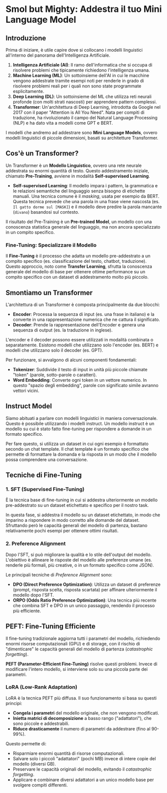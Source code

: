 # Smol but Mighty: Addestra il tuo Mini Language Model

## Introduzione

Prima di iniziare, è utile capire dove si collocano i modelli linguistici all'interno del panorama dell'Intelligenza Artificiale.

1.  **Intelligenza Artificiale (AI)**: Il ramo dell'informatica che si occupa di risolvere problemi che tipicamente richiedono l'intelligenza umana.
2.  **Machine Learning (ML)**: Un sottoinsieme dell'AI in cui le macchine vengono addestrate tramite esempi noti per renderle in grado di risolvere problemi reali per i quali non sono state programmate esplicitamente.
3.  **Deep Learning (DL)**: Un sottoinsieme del ML che utilizza reti neurali profonde (con molti strati nascosti) per apprendere pattern complessi.
4.  **Transformer**: Un'architettura di Deep Learning, introdotta da Google nel 2017 con il paper "Attention is All You Need". Nata per compiti di traduzione, ha rivoluzionato il campo del Natural Language Processing (NLP) e ha dato vita a modelli come GPT e BERT.

I modelli che andremo ad addestrare sono **Mini Language Models**, ovvero modelli linguistici di piccole dimensioni, basati su architetture Transformer.

## Cos'è un Transformer?

Un Transformer è un **Modello Linguistico**, ovvero una rete neurale addestrata su enormi quantità di testo. Questo addestramento iniziale, chiamato **Pre-Training**, avviene in modalità **Self-supervised Learning**.

- **Self-supervised Learning**: Il modello impara i pattern, la grammatica e le relazioni semantiche del linguaggio senza bisogno di etichette manuali. Una tecnica comune è il _masking_, usata per esempio da BERT. Questa tecnica prevede che una parola in una frase viene nascosta (es. `Il gatto dorme sul [MASK]`) e il modello deve predire la parola mancante (`divano`) basandosi sul contesto.

Il risultato del Pre-Training è un **Pre-trained Model**, un modello con una conoscenza statistica generale del linguaggio, ma non ancora specializzato in un compito specifico.

### Fine-Tuning: Specializzare il Modello

Il **Fine-Tuning** è il processo che adatta un modello pre-addestrato a un compito specifico (es. classificazione del testo, chatbot, traduzione). Questo approccio, noto come **Transfer Learning**, sfrutta la conoscenza generale del modello di base per ottenere ottime performance su un compito specifico con un dataset di addestramento molto più piccolo.

## Smontiamo un Transformer

L'architettura di un Transformer è composta principalmente da due blocchi:

- **Encoder**: Processa la sequenza di input (es. una frase in italiano) e la converte in una rappresentazione numerica che ne cattura il significato.
- **Decoder**: Prende la rappresentazione dell'Encoder e genera una sequenza di output (es. la traduzione in inglese).

L'encoder e il decoder possono essere utilizzati in modalità combinata o separatamente.
Esistono modelli che utilizzano solo l'encoder (es. BERT) e modelli che utilizzano solo il decoder (es. GPT).

Per funzionare, si avvalgono di alcuni componenti fondamentali:

- **Tokenizer**: Suddivide il testo di input in unità più piccole chiamate "token" (parole, sotto-parole o caratteri).
- **Word Embedding**: Converte ogni token in un vettore numerico. In questo "spazio degli embedding", parole con significato simile avranno vettori vicini.

## Instruct Model

Siamo abituati a parlare con modelli linguistici in maniera conversazionale.
Questo è possibile utilizzando i modelli instruct. Un modello instruct è un modello su cui è stato fatto fine-tuning per rispondere a domande in un formato specifico.

Per fare questo, si utilizza un dataset in cui ogni esempio è formattato secondo un chat template. Il chat template è un formato specifico che permette di formattare la domanda e la risposta in un modo che il modello possa comprendere una conversazione.

## Tecniche di Fine-Tuning

### 1. SFT (Supervised Fine-Tuning)

È la tecnica base di fine-tuning in cui si addestra ulteriormente un modello pre-addestrato su un dataset etichettato e specifico per il nostro task.

In questa fase, si addestra il modello su un dataset etichettato, in modo che imparino a rispondere in modo corretto alle domande del dataset. Sfruttando però le capacità generali del modello di partenza, bastano relativamente pochi esempi per ottenere ottimi risultati.

### 2. Preference Alignment

Dopo l'SFT, si può migliorare la qualità e lo stile dell'output del modello. L'obiettivo è allineare le risposte del modello alle preferenze umane (es. renderle più formali, più creative, o in un formato specifico come JSON).

Le principali tecniche di _Preference Alignment_ sono:

- **DPO (Direct Preference Optimization)**: Utilizza un dataset di preferenze (prompt, risposta scelta, risposta scartata) per affinare ulteriormente il modello dopo l'SFT.
- **ORPO (Odds Ratio Preference Optimization)**: Una tecnica più recente che combina SFT e DPO in un unico passaggio, rendendo il processo più efficiente.

## PEFT: Fine-Tuning Efficiente

Il fine-tuning tradizionale aggiorna tutti i parametri del modello, richiedendo enormi risorse computazionali (GPU) e di storage, con il rischio di "dimenticare" le capacità generali del modello di partenza (_catastrophic forgetting_).

**PEFT (Parameter-Efficient Fine-Tuning)** risolve questi problemi. Invece di modificare l'intero modello, si interviene solo su una piccola parte dei parametri.

### LoRA (Low-Rank Adaptation)

LoRA è la tecnica PEFT più diffusa. Il suo funzionamento si basa su questi principi:

- **Congela i parametri** del modello originale, che non vengono modificati.
- **Inietta matrici di decomposizione** a basso rango ("adattatori"), che sono piccole e addestrabili.
- **Riduce drasticamente** il numero di parametri da addestrare (fino al 90-99%).

Questo permette di:

- Risparmiare enormi quantità di risorse computazionali.
- Salvare solo i piccoli "adattatori" (pochi MB) invece di intere copie del modello (diversi GB).
- Preservare le capacità originali del modello, evitando il _catastrophic forgetting_.
- Applicare e combinare diversi adattatori a un unico modello base per svolgere compiti differenti.
